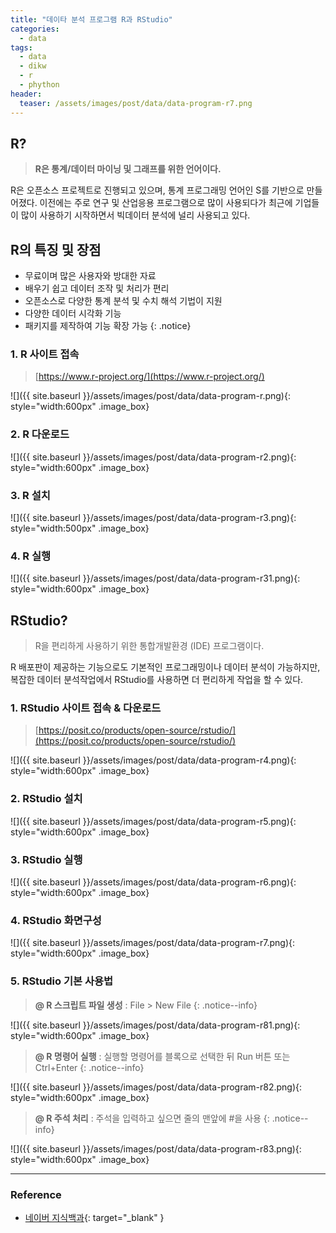 ```yaml
---
title: "데이타 분석 프로그램 R과 RStudio"
categories: 
  - data
tags:
  - data
  - dikw
  - r
  - phython
header:
  teaser: /assets/images/post/data/data-program-r7.png  
---
```


## R?
> **R은 통계/데이터 마이닝 및 그래프를 위한 언어이다.**

R은 오픈소스 프로젝트로 진행되고 있으며, 통계 프로그래밍 언어인 S를 기반으로 만들어졌다. 이전에는 주로 연구 및 산업응용 프로그램으로 많이 사용되다가 최근에 기업들이 많이 사용하기 시작하면서 빅데이터 분석에 널리 사용되고 있다.

## R의 특징 및 장점

+ 무료이며 많은 사용자와 방대한 자료
+ 배우기 쉽고 데이터 조작 및 처리가 편리
+ 오픈소스로 다양한 통계 분석 및 수치 해석 기법이 지원
+ 다양한 데이터 시각화 기능
+ 패키지를 제작하여 기능 확장 가능
{: .notice} 

### 1. R 사이트 접속
> [https://www.r-project.org/](https://www.r-project.org/)

![]({{ site.baseurl }}/assets/images/post/data/data-program-r.png){: style="width:600px" .image_box} 

### 2. R 다운로드

![]({{ site.baseurl }}/assets/images/post/data/data-program-r2.png){: style="width:600px" .image_box} 

### 3. R 설치
![]({{ site.baseurl }}/assets/images/post/data/data-program-r3.png){: style="width:500px" .image_box} 

### 4. R 실행
![]({{ site.baseurl }}/assets/images/post/data/data-program-r31.png){: style="width:600px" .image_box} 

## RStudio?
> R을 편리하게 사용하기 위한 통합개발환경 (IDE) 프로그램이다.

R 배포판이 제공하는 기능으로도 기본적인 프로그래밍이나 데이터 분석이 가능하지만, 복잡한 데이터 분석작업에서 RStudio를 사용하면 더 편리하게 작업을 할 수 있다.

### 1. RStudio 사이트 접속 & 다운로드
> [https://posit.co/products/open-source/rstudio/](https://posit.co/products/open-source/rstudio/)

![]({{ site.baseurl }}/assets/images/post/data/data-program-r4.png){: style="width:600px" .image_box}  

### 2. RStudio 설치
![]({{ site.baseurl }}/assets/images/post/data/data-program-r5.png){: style="width:600px" .image_box} 

### 3. RStudio 실행
![]({{ site.baseurl }}/assets/images/post/data/data-program-r6.png){: style="width:600px" .image_box} 

### 4. RStudio 화면구성
![]({{ site.baseurl }}/assets/images/post/data/data-program-r7.png){: style="width:600px" .image_box} 


### 5. RStudio 기본 사용법

> **@ R 스크립트 파일 생성** : File > New File
{: .notice--info}

![]({{ site.baseurl }}/assets/images/post/data/data-program-r81.png){: style="width:600px" .image_box} 

> **@ R 명령어 실행** : 실행할 명령어를 블록으로 선택한 뒤 Run 버튼 또는 Ctrl+Enter
{: .notice--info}

![]({{ site.baseurl }}/assets/images/post/data/data-program-r82.png){: style="width:600px" .image_box} 

> **@ R 주석 처리** : 주석을 입력하고 싶으면 줄의 맨앞에 #을 사용
{: .notice--info}

![]({{ site.baseurl }}/assets/images/post/data/data-program-r83.png){: style="width:600px" .image_box} 

---
### Reference    
+ [네이버 지식백과](https://terms.naver.com/entry.naver?docId=3386316&cid=58370&categoryId=58370){: target="_blank" }





  

      



